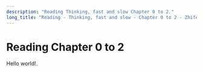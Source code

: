 ```yaml
---
description: "Reading Thinking, fast and slow Chapter 0 to 2."
long_title: "Reading - Thinking, fast and slow - Chapter 0 to 2 - Zhifeng"
---
```


# Reading Chapter 0 to 2

Hello world!.
